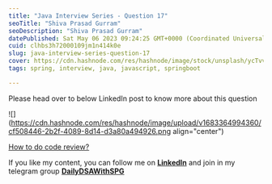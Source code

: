 ```yaml
---
title: "Java Interview Series - Question 17"
seoTitle: "Shiva Prasad Gurram"
seoDescription: "Shiva Prasad Gurram"
datePublished: Sat May 06 2023 09:24:25 GMT+0000 (Coordinated Universal Time)
cuid: clhbs3h72000109jm1n414k0e
slug: java-interview-series-question-17
cover: https://cdn.hashnode.com/res/hashnode/image/stock/unsplash/ycTvvg1mPU4/upload/6c585667725f46335844b74e86a00192.jpeg
tags: spring, interview, java, javascript, springboot

---
```


Please head over to below LinkedIn post to know more about this question

![](https://cdn.hashnode.com/res/hashnode/image/upload/v1683364994360/cf508446-2b2f-4089-8d14-d3a80a494926.png align="center")

[How to do code review?](https://www.linkedin.com/feed/update/urn:li:activity:7056869575811874818)

If you like my content, you can follow me on [**LinkedIn**](https://www.linkedin.com/in/shivaprasadgurram/) and join in my telegram group [**DailyDSAWithSPG**](https://t.me/+764RyZ8uGVw3MzQ1)